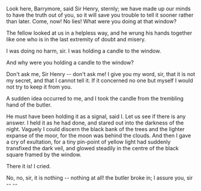 Look here, Barrymore, said Sir Henry, sternly; we have made up our
minds to have the truth out of you, so it will save you trouble to tell
it sooner rather than later. Come, now! No lies! What were you doing at
that window?

The fellow looked at us in a helpless way, and he wrung his hands
together like one who is in the last extremity of doubt and misery.

I was doing no harm, sir. I was holding a candle to the window.

And why were you holding a candle to the window?

Don't ask me, Sir Henry -- don't ask me! I give you my word, sir,
that it is not my secret, and that I cannot tell it. If it concerned no
one but myself I would not try to keep it from you.

A sudden idea occurred to me, and I took the candle from the trembling
hand of the butler.

He must have been holding it as a signal, said I. Let us see if
there is any answer. I held it as he had done, and stared out into the
darkness of the night. Vaguely I could discern the black bank of the
trees and the lighter expanse of the moor, for the moon was behind the
clouds. And then I gave a cry of exultation, for a tiny pin-point of
yellow light had suddenly transfixed the dark veil, and glowed steadily
in the centre of the black square framed by the window.

There it is! I cried.

No, no, sir, it is nothing -- nothing at all! the butler broke in;
I assure you, sir \-\- -- 
